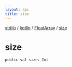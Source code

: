 ```yaml
---
layout: api
title: size
---
```

[stdlib](../../index.html) / [kotlin](../index.html) / [FloatArray](index.html) / [size](size.html)

# size

```
public val size: Int
```
